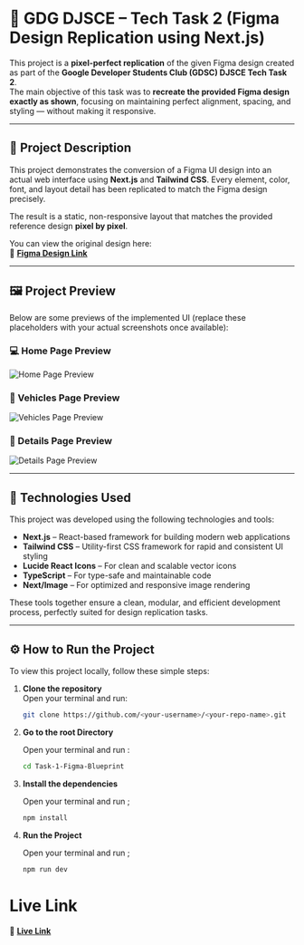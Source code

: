 # 🎨 GDG DJSCE – Tech Task 2 (Figma Design Replication using Next.js)

This project is a **pixel-perfect replication** of the given Figma design created as part of the **Google Developer Students Club (GDSC) DJSCE Tech Task 2**.  
The main objective of this task was to **recreate the provided Figma design exactly as shown**, focusing on maintaining perfect alignment, spacing, and styling — without making it responsive.

---

## 📘 Project Description

This project demonstrates the conversion of a Figma UI design into an actual web interface using **Next.js** and **Tailwind CSS**. Every element, color, font, and layout detail has been replicated to match the Figma design precisely.

The result is a static, non-responsive layout that matches the provided reference design **pixel by pixel**.

You can view the original design here:  
🔗 **[Figma Design Link](https://www.figma.com/design/j3WIhkqYIplVcwYf04q1mU/Tech_Task-2?node-id=1-10448&t=dpShrcrZuXpIGB9C-0)**

---

## 🖼️ Project Preview

Below are some previews of the implemented UI (replace these placeholders with your actual screenshots once available):

### 💻 Home Page Preview

![Home Page Preview](./Home.png)

### 📄 Vehicles Page Preview

![Vehicles Page Preview](./Vehicles.png)

### 📄 Details Page Preview

![Details Page Preview](./Details.png)

---

## 🧰 Technologies Used

This project was developed using the following technologies and tools:

- **Next.js** – React-based framework for building modern web applications
- **Tailwind CSS** – Utility-first CSS framework for rapid and consistent UI styling
- **Lucide React Icons** – For clean and scalable vector icons
- **TypeScript** – For type-safe and maintainable code
- **Next/Image** – For optimized and responsive image rendering

These tools together ensure a clean, modular, and efficient development process, perfectly suited for design replication tasks.

---

## ⚙️ How to Run the Project

To view this project locally, follow these simple steps:

1. **Clone the repository**  
   Open your terminal and run:

   ```bash
   git clone https://github.com/<your-username>/<your-repo-name>.git

   ```

2. **Go to the root Directory**

   Open your terminal and run :

   ```bash
   cd Task-1-Figma-Blueprint

   ```

3. **Install the dependencies**

   Open your terminal and run ;

   ```bash
   npm install

   ```

4. **Run the Project**

   Open your terminal and run ;

   ```bash
   npm run dev
   ```

# Live Link

🔗 **[Live Link](https://tech-tasks-gdgdjsce-nikhil.vercel.app)**
